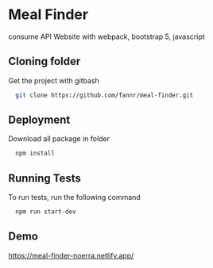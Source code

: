 # Meal Finder

consume API Website with webpack, bootstrap 5, javascript

## Cloning folder

Get the project with gitbash

```bash
  git clone https://github.com/fannr/meal-finder.git
```

## Deployment

Download all package in folder

```bash
  npm install
```

## Running Tests

To run tests, run the following command

```bash
  npm run start-dev
```


## Demo

https://meal-finder-noerra.netlify.app/


